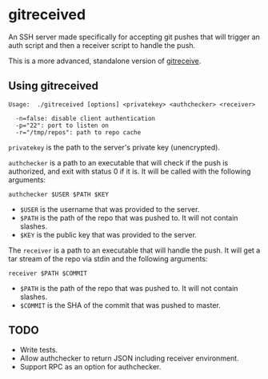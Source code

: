 # gitreceived

An SSH server made specifically for accepting git pushes that will trigger an auth script and then a receiver script to handle the push.

This is a more advanced, standalone version of [gitreceive](https://github.com/progrium/gitreceive).

## Using gitreceived

```
Usage:  ./gitreceived [options] <privatekey> <authchecker> <receiver>

  -n=false: disable client authentication
  -p="22": port to listen on
  -r="/tmp/repos": path to repo cache
```

`privatekey` is the path to the server's private key (unencrypted).

`authchecker` is a path to an executable that will check if the push is authorized, and exit with status 0 if it is. It will be called with the following arguments:

    authchecker $USER $PATH $KEY

* `$USER` is the username that was provided to the server.
* `$PATH` is the path of the repo that was pushed to. It will not contain slashes.
* `$KEY` is the public key that was provided to the server.

The `receiver` is a path to an executable that will handle the push. It will get a tar stream of the repo via stdin and the following arguments:

    receiver $PATH $COMMIT

* `$PATH` is the path of the repo that was pushed to. It will not contain slashes.
* `$COMMIT` is the SHA of the commit that was pushed to master.

## TODO

* Write tests.
* Allow authchecker to return JSON including receiver environment.
* Support RPC as an option for authchecker.
